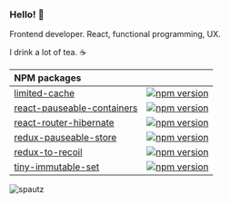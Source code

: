 ### Hello! 👋

Frontend developer. React, functional programming, UX.

I drink a lot of tea. ☕

| **NPM packages**                                                                                                        |                                                                                                                                         |
| :---------------------------------------------------------------------------------------------------------------------- | --------------------------------------------------------------------------------------------------------------------------------------- |
| [limited-cache](https://github.com/spautz/limited-cache)                                                                | [![npm version](https://img.shields.io/npm/v/limited-cache.svg)](https://www.npmjs.com/package/limited-cache)                           |
| [react-pauseable-containers](https://github.com/spautz/react-hibernate/tree/master/packages/react-pauseable-containers) | [![npm version](https://img.shields.io/npm/v/react-pauseable-containers.svg)](https://www.npmjs.com/package/react-pauseable-containers) |
| [react-router-hibernate](https://github.com/spautz/react-hibernate/tree/master/packages/react-router-hibernate)         | [![npm version](https://img.shields.io/npm/v/react-router-hibernate.svg)](https://www.npmjs.com/package/react-router-hibernate)         |
| [redux-pauseable-store](https://github.com/spautz/react-hibernate/tree/master/packages/redux-pauseable-store)           | [![npm version](https://img.shields.io/npm/v/redux-pauseable-store.svg)](https://www.npmjs.com/package/redux-pauseable-store)           |
| [redux-to-recoil](https://github.com/spautz/redux-to-recoil)                                                            | [![npm version](https://img.shields.io/npm/v/redux-to-recoil.svg)](https://www.npmjs.com/package/redux-to-recoil)                       |
| [tiny-immutable-set](https://github.com/spautz/tiny-immutable-set)                                                      | [![npm version](https://img.shields.io/npm/v/tiny-immutable-set.svg)](https://www.npmjs.com/package/tiny-immutable-set)                 |

<img src="https://github-readme-stats.vercel.app/api?username=spautz&show_icons=true&count_private=true" align="left" alt="spautz" />
